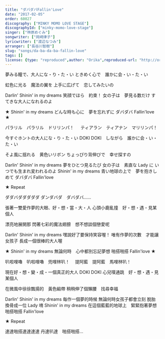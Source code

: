 ```yaml
---
title: "ダバダバFallin'Love"
date: "2017-02-05"
order: 60027
discography: ["MINKY MOMO LOVE STAGE"]
discographyId: ["minky-momo-love-stage"]
singer: ["林原めぐみ"]
songwriter: ["岡崎律子"]
lyricwriter: ["渡辺なつみ"]
arranger: ["長谷川智樹"]
slug: "songs/da-ba-da-ba-fallin-love"
tags: []
license: {type: "reproduced",author: "Orika",reproduced-url: "http://orikamushi.myweb.hinet.net",reproduced-website: "織歌蟲"}
---
```


夢みる瞳で、大人にな・り・た・い 
ときめく心で　誰かに会・い・た・い 

虹色に光る　魔法の翼を 
上手に広げて　恋してみたいの 

Darlin' Shinin' in my dreams 
笑顔でほら　約束！ 
女の子は　夢見る数だけ 
すてきな大人になれるのよ 

★ Shinin' in my dreams 
どんな時も心に　夢を忘れずに 
ダバダバ Fallin'love ★

パラリル　パラリル　ドリリンパ！ 
　 ティアラン　ティアナン　マリリンパ！ 

今すぐホントの大人にな・り・た・い 
DOKI DOKI　しながら　誰かに会・い・た・い 

そよ風に揺れる　黄色いリボン 
ちょっぴり背伸びで　幸せ探すの 

Darlin' Shinin' in my dreams 
夢をひとつ見るたび 
女の子は　素直な Lady に 
いつでも生まれ変われるのよ 
Shinin' in my dreams 
青い地球の上で　夢を抱きしめて 
ダバダバ Fallin'love 

★ Repeat 

ダダバダダダダダ 
ダンダバダ　ダバダバ……

張著一雙愛作夢的大眼、好・想・當・大・人
心頭小鹿亂撞　好・想・遇・見某個人

漂亮地展開那
閃著七彩的魔法翅膀　想不想談個戀愛呢

Darlin' Shinin' in my dreams 
嘿說好了要保持笑容喔！ 
唯有作夢的次數　才能讓女孩子
長成一個很棒的大人喔

★ Shinin' in my dreams 
無論何時　心中都別忘記夢想
啪搭啪搭 Fallin'love ★

叭啦哩嚕　叭啦哩嚕　兜哩林叭！ 
　提阿藍　提阿藍　馬哩林叭！ 

現在好・想・變・成・一個真正的大人
DOKI DOKI 心兒噗通跳　好・想・遇・見某個人

在微風中徐徐飄揚的　黃色緞帶
稍稍伸了個懶腰　找尋幸福

Darlin' Shinin' in my dreams 
每作一個夢的時候
無論何時女孩子都會立刻
脫胎換骨成一位 Lady 唷 
Shinin' in my dreams 
在這個藍藍的地球上　緊緊抱著夢想
啪搭啪搭 Fallin'love 

★ Repeat 

達達啪搭達達達達
丹達叭達　啪搭啪搭…
